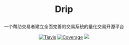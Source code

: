 <H1><p align="center">Drip</p></H1>
<p align="center">一个帮助交易者建立全面完善的交易系统的量化交易开源平台 </p>
<p align="center">
  <a href="https://travis-ci.com/zlq4863947/drip"><img src="https://travis-ci.com/zlq4863947/drip.svg?branch=master" alt="Tiavis" /></a>
  <a href="https://coveralls.io/github/zlq4863947/drip?branch=master"><img src="https://coveralls.io/repos/github/zlq4863947/drip/badge.svg?branch=master" alt="Coverage" /></a>
  <a href="https://www.paypal.me/zlq4863947"><img src="https://img.shields.io/badge/Donate-PayPal-ff3f59.svg"/></a>
</p>
